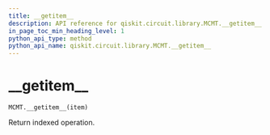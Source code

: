 ```yaml
---
title: __getitem__
description: API reference for qiskit.circuit.library.MCMT.__getitem__
in_page_toc_min_heading_level: 1
python_api_type: method
python_api_name: qiskit.circuit.library.MCMT.__getitem__
---
```


# \_\_getitem\_\_

<span id="qiskit.circuit.library.MCMT.__getitem__" />

`MCMT.__getitem__(item)`

Return indexed operation.

